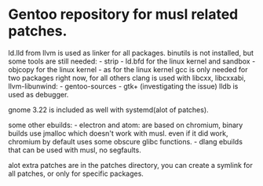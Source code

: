 # Gentoo repository for musl related patches.

ld.lld from llvm is used as linker for all packages.
binutils is not installed, but some tools are still needed:
      - strip
      - ld.bfd for the linux kernel and sandbox
      - objcopy for the linux kernel
      - as for the linux kernel
gcc is only needed for two packages right now, for all others clang is used with libcxx, libcxxabi, llvm-libunwind:
      - gentoo-sources
      - gtk+ (investigating the issue)
lldb is used as debugger.

gnome 3.22 is included as well with systemd(alot of patches).

some other ebuilds:
      - electron and atom: are based on chromium, binary builds use jmalloc which doesn't work with musl. even if it did work,
        chromium by default uses some obscure glibc functions.
      - dlang ebuilds that can be used with musl, no segfaults.
      
alot extra patches are in the patches directory, you can create a symlink for all patches, or only for specific packages.

